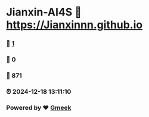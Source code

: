 # Jianxin-AI4S :link: https://Jianxinnn.github.io 
### :page_facing_up: [1](https://Jianxinnn.github.io/tag.html) 
### :speech_balloon: 0 
### :hibiscus: 871 
### :alarm_clock: 2024-12-18 13:11:10 
### Powered by :heart: [Gmeek](https://github.com/Meekdai/Gmeek)
